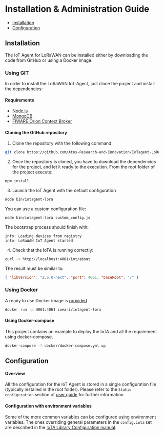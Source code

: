 # Installation & Administration Guide

-   [Installation](#installation)
-   [Configuration](#configuration)

## Installation

The IoT Agent for LoRaWAN can be installed either by downloading the code from GitHub or using a Docker image.

### Using GIT

In order to install the LoRaWAN IoT Agent, just clone the project and install the dependencies:

#### Requirements

-   [Node.js](https://nodejs.org/en/)
-   [MongoDB](https://docs.mongodb.com/manual/installation/)
-   [FIWARE Orion Context Broker](https://github.com/telefonicaid/fiware-orion)

#### Cloning the GitHub repository

1.  Clone the repository with the following command:

```bash
git clone https://github.com/Atos-Research-and-Innovation/IoTagent-LoRaWAN.git
```

2.  Once the repository is cloned, you have to download the dependencies for the project, and let it ready to the
    execution. From the root folder of the project execute:

```bash
npm install
```

3.  Launch the IoT Agent with the default configuration

```bash
node bin/iotagent-lora
```

You can use a custom configuration file:

```bash
node bin/iotagent-lora custom_config.js
```

The bootstrap process should finish with:

```bash
info: Loading devices from registry
info: LoRaWAN IoT Agent started
```

4.  Check that the IoTA is running correctly:

```bash
curl -v http://localhost:4061/iot/about
```

The result must be similar to:

```json
{ "libVersion": "2.6.0-next", "port": 4061, "baseRoot": "/" }
```

### Using Docker

A ready to use Docker image is [provided](https://hub.docker.com/r/ioeari/iotagent-lora/)

```bash
docker run -p 4061:4061 ioeari/iotagent-lora
```

#### Using Docker-compose

This project contains an example to deploy the IoTA and all the requirement using docker-compose.

```bash
docker-compose -f docker/docker-compose.yml up
```

## Configuration

#### Overview

All the configuration for the IoT Agent is stored in a single configuration file (typically installed in the root
folder). Please refer to the `Static configuration` section of [user guide](users_manual.md) for further information.

#### Configuration with environment variables

Some of the more common variables can be configured using environment variables. The ones overriding general parameters
in the `config.iota` set are described in the
[IoTA Library Configuration manual](https://github.com/telefonicaid/iotagent-node-lib#configuration).
